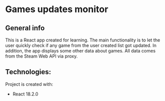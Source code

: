 # Games updates monitor

## General info

This is a React app created for learning. The main functionality is to let the user quickly check if any game from the user created list got updated. In addition, the app displays some other data about games. All data comes from the Steam Web API via proxy.

## Technologies:

Project is created with:

- React 18.2.0
